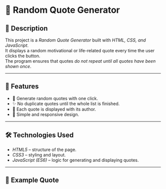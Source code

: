 # 📖 Random Quote Generator

## 📌 Description
This project is a *Random Quote Generator* built with *HTML, CSS, and JavaScript*.  
It displays a random motivational or life-related quote every time the user clicks the button.  
The program ensures that quotes *do not repeat until all quotes have been shown once*.

---

## 🚀 Features
- 🎲 Generate random quotes with one click.  
- ✨ No duplicate quotes until the whole list is finished.  
- 👤 Each quote is displayed with its author.  
- 🎨 Simple and responsive design.  

---

## 🛠 Technologies Used
- *HTML5* – structure of the page.  
- *CSS3* – styling and layout.  
- *JavaScript (ES6)* – logic for generating and displaying quotes.  
---

## 📌 Example Quote
